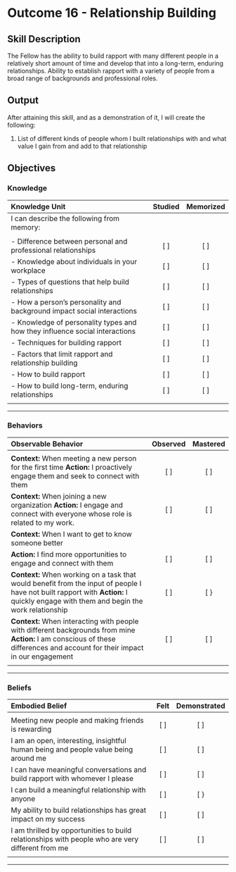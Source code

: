 # Outcome 16 - Relationship Building

## Skill Description

The Fellow has the ability to build rapport with many different people in a relatively short amount of time and develop that into a long-term, enduring relationships. Ability to establish rapport with a variety of people from a broad range of backgrounds and professional roles.


## Output

After attaining this skill, and as a demonstration of it, I will create the following:

1. List of different kinds of people whom I built relationships with and what value I gain from and add to that relationship


## Objectives

### Knowledge

| Knowledge Unit | Studied | Memorized |
|:---|:---:|:---:|
| I can describe the following from memory: | | |
| | | |
| - Difference between personal and professional relationships | [ ] | [ ] |
| - Knowledge about individuals in your workplace | [ ] | [ ] |
| - Types of questions that help build relationships | [ ] | [ ] |
| - How a person’s personality and background impact social interactions | [ ] | [ ] |
| - Knowledge of personality types and how they influence social interactions | [ ] | [ ] |
| - Techniques for building rapport | [ ] | [ ] |
| - Factors that limit rapport and relationship building | [ ] | [ ] |
| - How to build rapport | [ ] | [ ] |
| - How to build long-term, enduring relationships | [ ] | [ ] |
| | | |

---

### Behaviors

| Observable Behavior | Observed | Mastered |
|:---|:---:|:---:|
| | | |
| **Context:** When meeting a new person for the first time **Action:** I proactively engage them and seek to connect with them | [ ] | [ ] |
| **Context:** When joining a new organization **Action:** I engage and connect with everyone whose role is related to my work.  | [ ] | [ ] |
| **Context:** When I want to get to know someone better 
| **Action:** I find more opportunities to engage and connect with them | [ ] | [ ] |
| **Context:** When working on a task that would benefit from the input of people I have not built rapport with **Action:** I quickly engage with them and begin the work relationship | [ ] | [ } |
| **Context:** When interacting with people with different backgrounds from mine **Action:** I am conscious of these differences and account for their impact in our engagement | [ ] | [ ] |
| | | |

---

### Beliefs

| Embodied Belief | Felt | Demonstrated |
|:---|:---:|:---:|
| | | |
| Meeting new people and making friends is rewarding | [ ] | [ ] |
| I am an open, interesting, insightful human being and people value being around me | [ ] | [ ] |
| I can have meaningful conversations and build rapport with whomever I please | [ ] | [ ] |
| I can build a meaningful relationship with anyone | [ ] | [ } |
| My ability to build relationships has great impact on my success | [ ] | [ ] |
| I am thrilled by opportunities to build relationships with people who are very different from me | [ ] | [ ] |
| | | |

---
